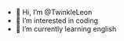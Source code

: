 - 👋 Hi, I’m @TwinkleLeon
- 👀 I’m interested in coding
- 🌱 I’m currently learning english

<!---
TwinkleLeon/TwinkleLeon is a ✨ special ✨ repository because its `README.md` (this file) appears on your GitHub profile.
You can click the Preview link to take a look at your changes.
--->
